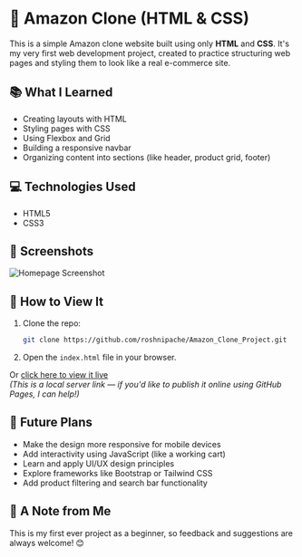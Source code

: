 # 🛒 Amazon Clone (HTML & CSS)

This is a simple Amazon clone website built using only **HTML** and **CSS**. It's my very first web development project, created to practice structuring web pages and styling them to look like a real e-commerce site.

## 📚 What I Learned

- Creating layouts with HTML
- Styling pages with CSS
- Using Flexbox and Grid
- Building a responsive navbar
- Organizing content into sections (like header, product grid, footer)

## 💻 Technologies Used

- HTML5
- CSS3

## 📸 Screenshots

![Homepage Screenshot](amazon.jpg)

## 🚀 How to View It

1. Clone the repo:
   ```bash
   git clone https://github.com/roshnipache/Amazon_Clone_Project.git
   ```
2. Open the `index.html` file in your browser.

Or [click here to view it live](http://127.0.0.1:5500/)  
_(This is a local server link — if you'd like to publish it online using GitHub Pages, I can help!)_

## 🌱 Future Plans

- Make the design more responsive for mobile devices
- Add interactivity using JavaScript (like a working cart)
- Learn and apply UI/UX design principles
- Explore frameworks like Bootstrap or Tailwind CSS
- Add product filtering and search bar functionality

## 🙌 A Note from Me

This is my first ever project as a beginner, so feedback and suggestions are always welcome! 😊

